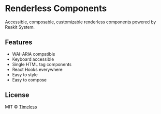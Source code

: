 # Renderless Components

Accessible, composable, customizable renderless components powered by Reakit
System.

## Features

- WAI-ARIA compatible
- Keyboard accessible
- Single HTML tag components
- React Hooks everywhere
- Easy to style
- Easy to compose

## License

MIT © [Timeless](https://timeless.co/)
